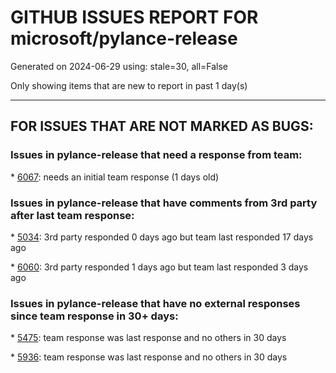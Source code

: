 
# GITHUB ISSUES REPORT FOR microsoft/pylance-release


Generated on 2024-06-29 using: stale=30, all=False


Only showing items that are new to report in past 1 day(s)


---

## FOR ISSUES THAT ARE NOT MARKED AS BUGS:


### Issues in pylance-release that need a response from team:


\* [6067](https://github.com/microsoft/pylance-release/issues/6067 "Pylance does not know Bluetoothlib 'simplepyble'"): needs an initial team response (1 days old)

### Issues in pylance-release that have comments from 3rd party after last team response:


\* [5034](https://github.com/microsoft/pylance-release/issues/5034 "Jupyter notebook raises error: &quot;NO notebook document&quot; in VSCode (WSL v2)"): 3rd party responded 0 days ago but team last responded 17 days ago

\* [6060](https://github.com/microsoft/pylance-release/issues/6060 "performance issof of Pylance"): 3rd party responded 1 days ago but team last responded 3 days ago

### Issues in pylance-release that have no external responses since team response in 30+ days:


\* [5475](https://github.com/microsoft/pylance-release/issues/5475 "Extremely slow renaming folders"): team response was last response and no others in 30 days

\* [5936](https://github.com/microsoft/pylance-release/issues/5936 "What is the version of pylance corresponding to vscode version 1.80.2?"): team response was last response and no others in 30 days
